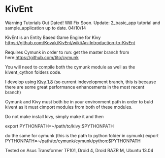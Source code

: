 KivEnt
======

Warning Tutorials Out Dated! Will Fix Soon.
Update: 2_basic_app tutorial and sample_application up to date. 04/10/14

KivEnt is an Entity Based Game Engine for Kivy
https://github.com/Kovak/KivEnt/wiki/An-Introduction-to-KivEnt

Requires Cymunk in order to run: 
get the master branch from here:https://github.com/tito/cymunk

You will need to compile both the cymunk module as well as the kivent_cython folders code.

I develop using [Kivy 1.8](https://github.com/kivy/kivy) (so current indevelopment branch, this is because there are some great performance enhancements
in the most recent branch)

Cymunk and Kivy must both be in your environment path in order to buld kivent as it must cimport modules from both of these modules.

Do not make install kivy, simply make it and then

export PYTHONPATH=~/path/to/kivy:$PYTHONPATH 

do the same for cymunk
(this is the path to python folder in cymunk)
export PYTHONPATH=~/path/to/cymunk/cymunk/python:$PYTHONPATH



Tested on Asus Transformer TF101, Droid 4, Droid RAZR M, Ubuntu 13.04 
